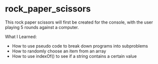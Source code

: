 # rock_paper_scissors

This rock paper scissors will first be created for the console, with the user playing 5 rounds against a computer.

What I Learned:

- How to use pseudo code to break down programs into subproblems
- How to randomly choose an item from an array
- How to use indexOf() to see if a string contains a certain value
